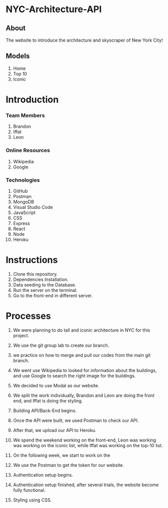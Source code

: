 # NYC-Architecture-API

## About

The website to introduce the architecture and skyscraper of New York City!

## Models

1. Home
2. Top 10
3. Iconic

# Introduction

### Team Members

1. Brandon
2. Iffat
3. Leon

### Online Resources

1. Wikipedia
2. Google

### Technologies

1. GitHub
2. Postman
3. MongoDB
4. Visual Studio Code
5. JavaScript
6. CSS
7. Express
8. React
9. Node
10. Heroku

# Instructions

1. Clone this repository.
2. Dependencies Installation.
3. Data seeding to the Database.
4. Run the server on the terminal.
5. Go to the front-end in different server.

# Processes

1. We were planning to do tall and iconic architecture in NYC for this project.

2. We use the git group lab to create our branch.

3. we practice on how to merge and pull our codes from the main git branch.

4. We went use Wikipedia to looked for information about the buildings, and use Google to search the right image for the buildings.

5. We decided to use Modal as our website.

6. We split the work individually, Brandon and Leon are doing the front end, and Iffat is doing the styling.

7. Building API/Back-End begins.

8. Once the API were built, we used Postman to check our API.

9. After that, we upload our API to Heroku.

10. We spend the weekend working on the front-end, Leon was working was working on the iconic list, while Iffat was working on the top-10 list.

11. On the following week, we start to work on the

12. We use the Postman to get the token for our website.

13. Authentication setup begins.

14. Authentication setup finished, after several trials, the website become fully functional.

15. Styling using CSS.


